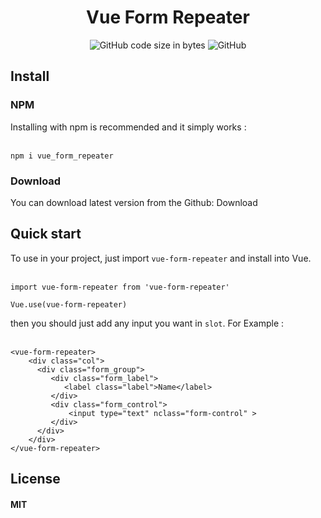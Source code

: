 
<h1 align="center">Vue Form Repeater</h1>
<p align="center">
  <img alt="GitHub code size in bytes" src="https://img.shields.io/github/languages/code-size/hosein-xz/vue_form_repeater.svg">
  <img alt="GitHub" src="https://img.shields.io/github/license/hosein-xz/vue_form_repeater.svg">
</p>

## Install

### NPM
Installing with npm is recommended and it simply works :<br><br>
```
npm i vue_form_repeater
```

### Download
You can download latest version from the Github: Download

## Quick start
To use in your project, just import `vue-form-repeater` and install into Vue.<br><br>
```
import vue-form-repeater from 'vue-form-repeater'

Vue.use(vue-form-repeater)
```

then you should just add any input you want in `slot`. For Example :<br><br>
```
<vue-form-repeater>
    <div class="col">
      <div class="form_group">
         <div class="form_label">
            <label class="label">Name</label>
         </div>
         <div class="form_control">
             <input type="text" nclass="form-control" >
         </div>
      </div>
    </div>
</vue-form-repeater>

```

## License
#### MIT
